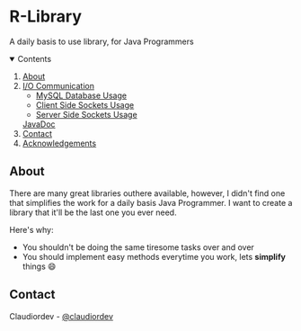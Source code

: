 # R-Library
A daily basis to use library, for Java Programmers

<!-- TABLE OF CONTENTS -->
<details open="open">
  <summary>Contents</summary>
  <ol>
    <li><a href="#about">About</a></li>
    <li>
      <a href="#">I/O Communication</a>
      <ul>
        <li><a href="#">MySQL Database Usage</a></li>
        <li><a href="#">Client Side Sockets Usage</a></li>
        <li><a href="#">Server Side Sockets Usage</a></li>
      </ul>
      <a href="#">JavaDoc</a>
    </li>
    <li><a href="#contact">Contact</a></li>
    <li><a href="#acknowledgements">Acknowledgements</a></li>
  </ol>
</details>

<!-- ABOUT -->
## About
There are many great libraries outhere available, however, I didn't find one that simplifies the work for a daily basis Java Programmer.
I want to create a library that it'll be the last one you ever need.

Here's why:
- You shouldn't be doing the same tiresome tasks over and over
- You should implement easy methods everytime you work, lets **simplify** things 😄

<!-- CONTACT -->
## Contact

Claudiordev - [@claudiordev](https://twitter.com/claudiordev)
